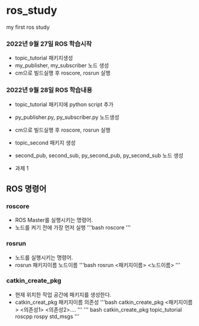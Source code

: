 # ros_study
my first ros study

### 2022년 9월 27일 ROS 학습시작
- topic_tutorial 패키지생성
- my_publisher, my_subscriber 노드 생성
- cm으로 빌드실행 후 roscore, rosrun 실행

### 2022년 9월 28일 ROS 학습내용
- topic_tutorial 패키지에 python script 추가
- py_publisher.py, py_subscriber.py 노드생성
- cm으로 빌드실행 후 roscore, rosrun 실행

- topic_second 패키지 생성
- second_pub, second_sub, py_second_pub, py_second_sub 노드 생성
- 과제 1


## ROS 명령어
### roscore
- ROS Master를 실행시키는 명령어.
- 노드를 켜기 전에 가장 먼저 실행
'''bash 
    roscore
'''

### rosrun
- 노드를 실행시키는 명령어.
- rosrun 패키지이름 노드이름
'''bash
    rosrun <패키지이름> <노드이름>
'''

### catkin_create_pkg
- 현재 위치한 작업 공간에 패키지를 생성한다.
- catkin_creat_pkg 패키지이름 의존성
'''bash
    catkin_create_pkg <패키지이름> <의존성1> <의존성2>.... 
'''
''' bash
    catkin_create_pkg topic_tutorial roscpp rospy std_msgs
'''